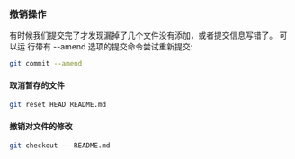 ### 撤销操作

有时候我们提交完了才发现漏掉了几个文件没有添加，或者提交信息写错了。
可以运 行带有 --amend 选项的提交命令尝试重新提交:

```sh
git commit --amend 
```

#### 取消暂存的文件

```sh
git reset HEAD README.md
```

#### 撤销对文件的修改

```sh
git checkout -- README.md
```

